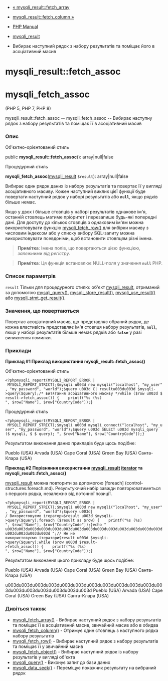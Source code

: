 - [« mysqli_result::fetch_array](mysqli-result.fetch-array.md)
- [mysqli_result::fetch_column »](mysqli-result.fetch-column.md)

- [PHP Manual](index.md)
- [mysqli_result](class.mysqli-result.md)
- Вибирає наступний рядок з набору результатів та поміщає його в
асоціативний масив

# mysqli_result::fetch_assoc

# mysqli_fetch_assoc

(PHP 5, PHP 7, PHP 8)

mysqli_result::fetch_assoc -- mysqli_fetch_assoc -- Вибирає наступну
рядок з набору результатів та поміщає її в асоціативний масив

### Опис

Об'єктно-орієнтований стиль

public **mysqli_result::fetch_assoc**(): array\|null\|false

Процедурний стиль

**mysqli_fetch_assoc**([mysqli_result](class.mysqli-result.md)
`$result`): array\|null\|false

Вибирає один рядок даних із набору результатів та повертає її у вигляді
асоціативного масиву. Кожен наступний виклик цієї функції буде
повертати наступний рядок у наборі результатів або **`null`**, якщо
рядків більше немає.

Якщо у двох і більше стовпців у наборі результатів однакове ім'я,
останній стовпець матиме пріоритет і перезапише будь-які попередні
дані. Для доступу до кількох стовпців з однаковим ім'ям можна
використовувати функцію [mysqli_fetch_row()](mysqli-result.fetch-row.md)
для вибірки масиву з числовим індексом або у списку вибору SQL-запиту
можна використовувати псевдоніми, щоб встановити стовпцям різні імена.

> **Примітка**: Імена полів, що повертаються цією функцією,
> *залежними від регістру*.

> **Примітка**: Ця функція встановлює NULL-поля у значення
> **`null`** PHP.

### Список параметрів

`result`
Тільки для процедурного стилю: об'єкт
[mysqli_result](class.mysqli-result.md), отриманий за допомогою
[mysqli_query()](mysqli.query.md),
[mysqli_store_result()](mysqli.store-result.md),
[mysqli_use_result()](mysqli.use-result.md) або
[mysqli_stmt_get_result()](mysqli-stmt.get-result.md).

### Значення, що повертаються

Повертає асоціативний масив, що представляє обраний рядок, де
кожна властивість представляє ім'я стовпця набору результатів, **`null`**,
якщо у наборі результатів більше немає рядків або **`false`** у разі
виникнення помилки.

### Приклади

**Приклад #1 Приклад використання **mysqli_result::fetch_assoc()****

Об'єктно-орієнтований стиль

`<?phpmysqli_report(MYSQLI_REPORT_ERROR | MYSQLI_REPORT_STRICT);$mysqli u003d new mysqli("localhost", "my_user", "my_password", "world");$query u003d C| resultu003du003d $mysqli->query($query);/* витягання асоціативного масиву */while ($row u003d $result->fetch_assoc()) {    printf("%s (%s)
", $row["Name"], $row["CountryCode"]);} `

Процедурний стиль

`<?phpmysqli_report(MYSQLI_REPORT_ERROR | MYSQLI_REPORT_STRICT);$mysqli u003d mysqli_connect("localhost", "my_user", "my_password", "world");$query u003d SELECT u003d mysqli_query ($ mysqli, $ $ query);
", $row["Name"], $row["CountryCode"]);} `

Результатом виконання даних прикладів буде щось подібне:

Pueblo (USA)
Arvada (USA)
Cape Coral (USA)
Green Bay (USA)
Санта-Клара (USA)

**Приклад #2 Порівняння використання
[mysqli_result](class.mysqli-result.md)
[iterator](class.iterator.md) та **mysqli_result::fetch_assoc()****

[mysqli_result](class.mysqli-result.md) можна повторити за допомогою
[foreach] (control-structures.foreach.md). Результуючий набір завжди
повторюватиметься з першого рядка, незалежно від поточної позиції.

`<?phpmysqli_report(MYSQLI_REPORT_ERROR | MYSQLI_REPORT_STRICT);$mysqli u003d new mysqli("localhost", "my_user", "my_password", "world");$query u003d| / Використовуємо ітератори$result u003d $mysqli->query($query);foreach ($result as $row) {    printf("%s (%s)
", $row["Name"], $row["CountryCode"]);}echo "
u003du003du003du003du003du003du003du003du003du003du003du003du003du003du003du003du003du003d
";// Не не використовуємо ітератори$result u003d $mysqli->query($query);while ($row u003d $result->fetch_assoc()) {    printf("%s (%s)
", $row["Name"], $row["CountryCode"]);} `

Результатом виконання цього прикладу буде щось подібне:

Pueblo (USA)
Arvada (USA)
Cape Coral (USA)
Green Bay (USA)
Санта-Клара (USA)

u003du003du003du003du003du003du003du003du003du003du003du003du003du003du003du003du003du003d
Pueblo (USA)
Arvada (USA)
Cape Coral (USA)
Green Bay (USA)
Санта-Клара (USA)

### Дивіться також

- [mysqli_fetch_array()](mysqli-result.fetch-array.md) - Вибирає
наступний рядок з набору результатів та поміщає її в асоціативний
масив, звичайний масив або в обидва
- [mysqli_fetch_column()](mysqli-result.fetch-column.md) - Отримує
один стовпець з наступного рядка набору результатів
- [mysqli_fetch_row()](mysqli-result.fetch-row.md) - Вибирає
наступний рядок з набору результатів та поміщає її у звичайний
масив
- [mysqli_fetch_object()](mysqli-result.fetch-object.md) - Вибирає
наступний рядок із набору результатів у вигляді об'єкта
- [mysqli_query()](mysqli.query.md) - Виконує запит до бази даних
- [mysqli_data_seek()](mysqli-result.data-seek.md) - Переміщує
покажчик результату на вибраний рядок
